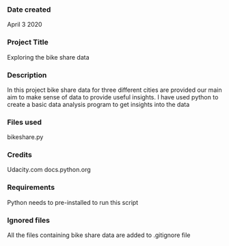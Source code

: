 ### Date created
April 3 2020

### Project Title
Exploring the bike share data

### Description
In this project bike share data for three different cities are provided our main aim to make sense of data to provide useful insights. I have used python to create a basic data analysis program to get insights into the data

### Files used
bikeshare.py

### Credits
Udacity.com
docs.python.org

### Requirements
Python needs to pre-installed to run this script

### Ignored files
All the files containing bike share data are added to .gitignore file